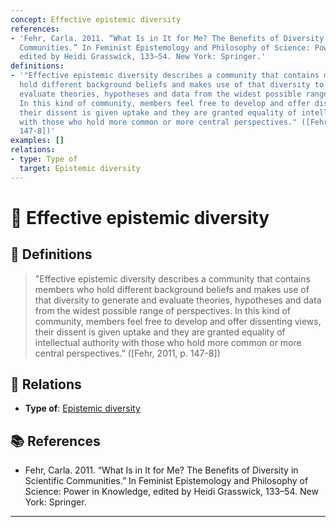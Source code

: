 ```yaml
---
concept: Effective epistemic diversity
references:
- 'Fehr, Carla. 2011. “What Is in It for Me? The Benefits of Diversity in Scientific
  Communities.” In Feminist Epistemology and Philosophy of Science: Power in Knowledge,
  edited by Heidi Grasswick, 133–54. New York: Springer.'
definitions:
- '"Effective epistemic diversity describes a community that contains members who
  hold different background beliefs and makes use of that diversity to generate and
  evaluate theories, hypotheses and data from the widest possible range of perspectives.
  In this kind of community, members feel free to develop and offer dissenting views,
  their dissent is given uptake and they are granted equality of intellectual authority
  with those who hold more common or more central perspectives." ([Fehr, 2011, p.
  147-8])'
examples: []
relations:
- type: Type of
  target: Epistemic diversity
---
```


# 🧠 Effective epistemic diversity

## 📖 Definitions

> "Effective epistemic diversity describes a community that contains members who hold different background beliefs and makes use of that diversity to generate and evaluate theories, hypotheses and data from the widest possible range of perspectives. In this kind of community, members feel free to develop and offer dissenting views, their dissent is given uptake and they are granted equality of intellectual authority with those who hold more common or more central perspectives." ([Fehr, 2011, p. 147-8])

## 🔗 Relations

- **Type of**: [Epistemic diversity](./epistemic-diversity.md)

## 📚 References

- Fehr, Carla. 2011. “What Is in It for Me? The Benefits of Diversity in Scientific Communities.” In Feminist Epistemology and Philosophy of Science: Power in Knowledge, edited by Heidi Grasswick, 133–54. New York: Springer.


---

<script src="https://giscus.app/client.js"
        data-repo="natesheehan/conceptcartography"
        data-repo-id="R_kgDOPB5QiQ"
        data-category="General"
        data-category-id="DIC_kwDOPB5Qic4CsAxd"
        data-mapping="pathname"
        data-strict="0"
        data-reactions-enabled="1"
        data-emit-metadata="0"
        data-input-position="bottom"
        data-theme="catppuccin_mocha"
        data-lang="en"
        crossorigin="anonymous"
        async>
</script>
